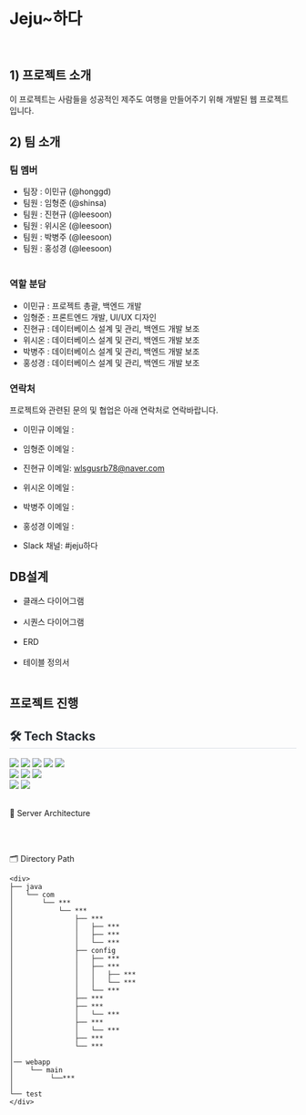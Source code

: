 <h1>Jeju~하다</h1><br>




## 1) 프로젝트 소개

이 프로젝트는 사람들을 성공적인 제주도 여행을 만들어주기 위해 개발된 웹 프로젝트 입니다.

## 2) 팀 소개

### 팀 멤버

- 팀장 : 이민규 (@honggd)
- 팀원 : 임형준 (@shinsa)
- 팀원 : 진현규 (@leesoon)
- 팀원 : 위시온 (@leesoon)
- 팀원 : 박병주 (@leesoon)
- 팀원 : 홍성경 (@leesoon)<br><br>


### 역할 분담

- 이민규 : 프로젝트 총괄, 백엔드 개발
- 임형준 : 프론트엔드 개발, UI/UX 디자인
- 진현규 : 데이터베이스 설계 및 관리, 백엔드 개발 보조
- 위시온 : 데이터베이스 설계 및 관리, 백엔드 개발 보조
- 박병주 : 데이터베이스 설계 및 관리, 백엔드 개발 보조
- 홍성경 : 데이터베이스 설계 및 관리, 백엔드 개발 보조


### 연락처

프로젝트와 관련된 문의 및 협업은 아래 연락처로 연락바랍니다.

- 이민규 이메일 :
- 임형준 이메일 :
- 진현규 이메일: wlsgusrb78@naver.com
- 위시온 이메일 :
- 박병주 이메일 :
- 홍성경 이메일 :

 
- Slack 채널: #jeju하다

## DB설계 

 - 클래스 다이어그램<br><br>
 - 시퀀스 다이어그램<br><br>
 - ERD<br><br>
 - 테이블 정의서<br><br>

 ## 프로젝트 진행

<h2 style="border-bottom: 1px solid #d8dee4; color: #282d33;"> 🛠️ Tech Stacks </h2>

<div>
    <img src="https://img.shields.io/badge/Bootstrap-7952B3?style=flat&logo=Bootstrap&logoColor=white">
    <img src="https://img.shields.io/badge/HTML5-E34F26?style=flat&logo=HTML5&logoColor=white">
    <img src="https://img.shields.io/badge/CSS3-1572B6?style=flat&logo=CSS3&logoColor=white">
    <img src="https://img.shields.io/badge/jQuery-0769AD?style=flat&logo=jQuery&logoColor=white">
    <img src="https://img.shields.io/badge/Javascript-F7DF1E?style=flat&logo=Javascript&logoColor=white">
</div>

<div>
    <img src="https://img.shields.io/badge/Apache%20Tomcat-F8DC75?style=flat&logo=Apache%20Tomcat&logoColor=white">
    <img src="https://img.shields.io/badge/Github-181717?style=flat&logo=Github&logoColor=white">
    <img src="https://img.shields.io/badge/Java-007396?style=flat&logo=Java&logoColor=white">
</div>

<div>
    <img src="https://img.shields.io/badge/MySQL-4479A1?style=flat&logo=MySQL&logoColor=white">
    <img src="https://img.shields.io/badge/Oracle-F80000?style=flat&logo=Oracle&logoColor=white">
</div><br>



💼 Server Architecture



<br><br>

🗂️ Directory Path
```
<div>
├── java
│   └── com
│       └── ***
│           └── ***
│               ├── ***
│               │   ├── ***
│               │   ├── ***
│               │   └── ***
│               ├── config
│               │   ├── ***
│               │   ├── ***
│               │   │   ├── ***
│               │   │   └── ***
│               │   └── ***
│               ├── ***
│               ├── ***
│               │   └── ***
│               ├── ***
│               │   └── ***
│               ├── ***
│               └── ***
│
│── webapp
│    └── main
│         └──***
│
└── test
</div>
```




